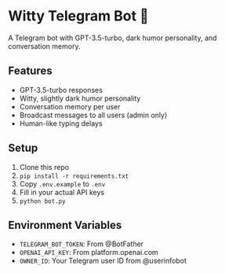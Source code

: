 # Witty Telegram Bot 🤖

A Telegram bot with GPT-3.5-turbo, dark humor personality, and conversation memory.

## Features
- GPT-3.5-turbo responses
- Witty, slightly dark humor personality
- Conversation memory per user
- Broadcast messages to all users (admin only)
- Human-like typing delays

## Setup
1. Clone this repo
2. `pip install -r requirements.txt`
3. Copy `.env.example` to `.env`
4. Fill in your actual API keys
5. `python bot.py`

## Environment Variables
- `TELEGRAM_BOT_TOKEN`: From @BotFather
- `OPENAI_API_KEY`: From platform.openai.com
- `OWNER_ID`: Your Telegram user ID from @userinfobot
